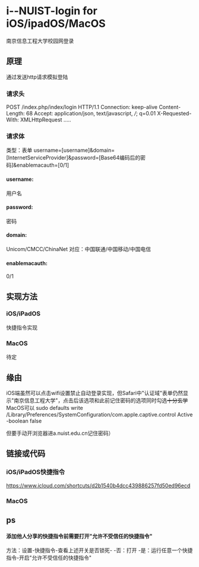# i--NUIST-login for iOS/ipadOS/MacOS
南京信息工程大学校园网登录
## 原理
通过发送http请求模拟登陆
### 请求头
POST /index.php/index/login HTTP/1.1
Connection: keep-alive
Content-Length: 68
Accept: application/json, text/javascript, */*; q=0.01
X-Requested-With: XMLHttpRequest
.....
### 请求体
类型：表单
username=[username]&domain=[InternetServiceProvider]&password=[Base64编码后的密码]&enablemacauth=[0/1]
#### username:
用户名
#### password:
密码
#### domain:
Unicom/CMCC/ChinaNet
对应：中国联通/中国移动/中国电信
#### enablemacauth:
0/1

## 实现方法
### iOS/iPadOS
快捷指令实现
### MacOS
待定

## 缘由
iOS端虽然可以点击wifi设置禁止自动登录实现，但Safari中"认证域"表单仍然显示"南京信息工程大学"，点击后该选项和此前记住密码的选项同时勾选~~十分玄学~~
MacOS可以 sudo defaults write /Library/Preferences/SystemConfiguration/com.apple.captive.control Active -boolean false

但要手动开浏览器进a.nuist.edu.cn记住密码）
## 链接或代码
### iOS/iPadOS快捷指令
https://www.icloud.com/shortcuts/d2b1540b4dcc439886257fd50ed96ecd
### MacOS

## ps
#### 添加他人分享的快捷指令前需要打开"允许不受信任的快捷指令"
方法：设置-快捷指令-查看上述开关是否锁死-
-否：打开
-是：运行任意一个快捷指令-开启"允许不受信任的快捷指令"
